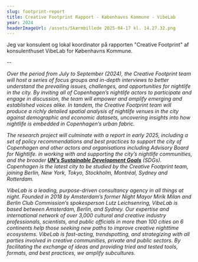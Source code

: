 ```yaml
---
slug: footprint-report
title: Creative Footprint Rapport - Københavns Kommune - VibeLab
year: 2024
headerImageUrl: /assets/Skærmbillede 2025-04-17 kl. 14.27.32.png
---
```

<p>Jeg var konsulent og lokal koordinator på rapporten "Creative Footprint" af konsulenthuset VibeLab for Københavns Kommune.</p><p>--</p><p><em>Over the period from July to September (2024), the Creative Footprint team will host a series of focus groups and in-depth interviews to better understand the prevailing issues, challenges, and opportunities for nightlife in the city. By inviting all of Copenhagen’s nightlife actors to participate and engage in discussion, the team will empower and amplify emerging and established voices alike. In tandem, the Creative Footprint team will produce a richly detailed spatial analysis of nightlife venues in the city against demographic and economic datasets, uncovering insights into how nightlife is embedded in Copenhagen’s urban fabric.</em></p><p></p><p><em>The research project will culminate with a report in early 2025, including a set of policy recommendations and best practices to support the city of Copenhagen and other actors and organisations including Advisory Board for Nightlife. in working with and supporting the city’s nightlife communities, and the broader </em><a href="https://sdgs.un.org/goals"><strong><em>UN’s Sustainable Development Goals</em></strong></a><em> (SDGs). Copenhagen is the latest city to be studied by the Creative Footprint team, joining Berlin, New York, Tokyo, Stockholm, Montréal, Sydney and Rotterdam.</em></p><p></p><p><em>VibeLab is a leading, purpose-driven consultancy agency in all things at night. Founded in 2018 by Amsterdam’s former Night Mayor Mirik Milan and Berlin Club Commission’s spokesperson Lutz Leichsenring, VibeLab is based between Amsterdam, Berlin, and Sydney. Our expertise and international network of over 3,000 cultural and creative industry professionals, scientists, and public officials in more than 100 cities on 6 continents help those seeking new paths to improve creative nighttime ecosystems. VibeLab is fast-acting, trendspotting, and strategizing with all parties involved in creative communities, private and public sectors. By facilitating the exchange of ideas and providing tried and tested tools, formats, and best practices, we amplify subcultures.</em></p>